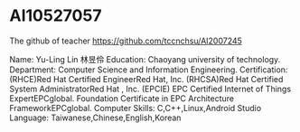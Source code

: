 # AI10527057

The github of teacher
https://github.com/tccnchsu/AI2007245

Name:
Yu-Ling Lin
林昱伶
Education:
  Chaoyang university of technology.
    Department:
      Computer Science and Information Engineering.
Certification:
  (RHCE)Red Hat Certified EngineerRed Hat, Inc.
  (RHCSA)Red Hat Certified System AdministratorRed Hat , Inc.
  (EPCIE) EPC Certified Internet of Things ExpertEPCglobal.
  Foundation Certificate in EPC Architecture FrameworkEPCglobal.
Computer Skills:
C,C++,Linux,Android Studio
Language:
Taiwanese,Chinese,English,Korean
